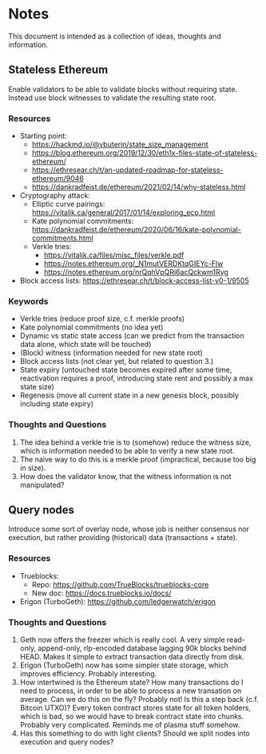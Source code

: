 # Notes

This document is intended as a collection of ideas, thoughts and information.

## Stateless Ethereum

Enable validators to be able to validate blocks without requiring state. Instead 
use block witnesses to validate the resulting state root.

### Resources

- Starting point: 
    - https://hackmd.io/@vbuterin/state_size_management
    - https://blog.ethereum.org/2019/12/30/eth1x-files-state-of-stateless-ethereum/
    - https://ethresear.ch/t/an-updated-roadmap-for-stateless-ethereum/9046
    - https://dankradfeist.de/ethereum/2021/02/14/why-stateless.html
- Cryptography attack:
    - Elliptic curve pairings: https://vitalik.ca/general/2017/01/14/exploring_ecp.html
    - Kate polynomial commitments: https://dankradfeist.de/ethereum/2020/06/16/kate-polynomial-commitments.html
    - Verkle tries: 
        - https://vitalik.ca/files/misc_files/verkle.pdf
        - https://notes.ethereum.org/_N1mutVERDKtqGIEYc-Flw
        - https://notes.ethereum.org/nrQqhVpQRi6acQckwm1Ryg
- Block access lists: https://ethresear.ch/t/block-access-list-v0-1/9505

### Keywords

- Verkle tries (reduce proof size, c.f. merkle proofs)
- Kate polynomial commitments (no idea yet)
- Dynamic vs static state access (can we predict from the transaction data alone, which state will be touched)
- (Block) witness (information needed for new state root)
- Block access lists (not clear yet, but related to question 3.)
- State expiry (untouched state becomes expired after some time, reactivation requires a proof, introducing state rent and possibly a max state size)
- Regenesis (move all current state in a new genesis block, possibly including state expiry)

### Thoughts and Questions

1. The idea behind a verkle trie is to (somehow) reduce the witness size, which is information needed to be able to verify a new state root.
2. The naive way to do this is a merkle proof (impractical, because too big in size).
3. How does the validator know, that the witness information is not manipulated?

## Query nodes

Introduce some sort of overlay node, whose job is neither consensus nor execution, but rather providing (historical) data (transactions + state).

### Resources

- Trueblocks: 
    - Repo: https://github.com/TrueBlocks/trueblocks-core
    - New doc: https://docs.trueblocks.io/docs/
- Erigon (TurboGeth): https://github.com/ledgerwatch/erigon

### Thoughts and Questions

1. Geth now offers the freezer which is really cool. A very simple read-only, append-only, rlp-encoded database lagging 90k blocks behind HEAD. Makes it
   simple to extract transaction data directly from disk.
2. Erigon (TurboGeth) now has some simpler state storage, which improves efficiency. Probably interesting.
3. How intertwined is the Ethereum state? How many transactions do I need to process, in order to be able to process a new transation on average.
Can we do this on the fly? Probably not! Is this a step back (c.f. Bitcoin UTXO)? Every token contract stores state for all token holders, which is bad, so we would have to break contract state into chunks. Probably very complicated. Reminds me of plasma stuff somehow.
4. Has this something to do with light clients? Should we split nodes into execution and query nodes?
